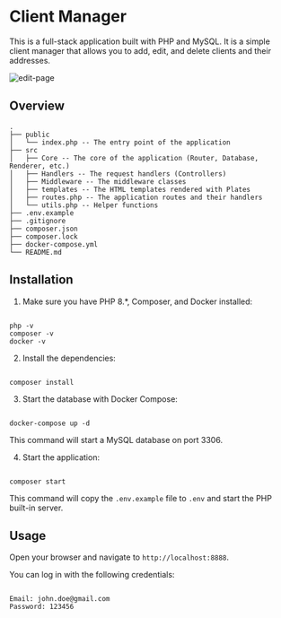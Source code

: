 # Client Manager

This is a full-stack application built with PHP and MySQL. It is a simple client manager that allows you to add, edit, and delete clients and their addresses.

![edit-page](https://github.com/jvzaniolo/client-manager/assets/54036572/74fb585c-eb91-48ed-960f-fdaeff29c224)

## Overview

```
.
├── public
│   └── index.php -- The entry point of the application
├── src
│   ├── Core -- The core of the application (Router, Database, Renderer, etc.)
│   ├── Handlers -- The request handlers (Controllers)
│   ├── Middleware -- The middleware classes
│   ├── templates -- The HTML templates rendered with Plates
│   ├── routes.php -- The application routes and their handlers
│   └── utils.php -- Helper functions
├── .env.example
├── .gitignore
├── composer.json
├── composer.lock
├── docker-compose.yml
└── README.md
```

## Installation

1. Make sure you have PHP 8.\*, Composer, and Docker installed:

```

php -v
composer -v
docker -v

```

2. Install the dependencies:

```

composer install

```

3. Start the database with Docker Compose:

```

docker-compose up -d

```

This command will start a MySQL database on port 3306.

4. Start the application:

```

composer start

```

This command will copy the `.env.example` file to `.env` and start the PHP built-in server.

## Usage

Open your browser and navigate to `http://localhost:8888`.

You can log in with the following credentials:

```

Email: john.doe@gmail.com
Password: 123456

```

```

```
